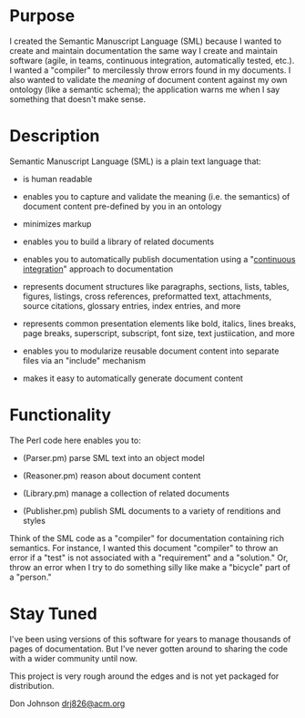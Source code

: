 # Purpose

I created the Semantic Manuscript Language (SML) because I wanted to
create and maintain documentation the same way I create and maintain
software (agile, in teams, continuous integration, automatically
tested, etc.).  I wanted a "compiler" to mercilessly throw errors
found in my documents.  I also wanted to validate the *meaning* of
document content against my own ontology (like a semantic schema); the
application warns me when I say something that doesn't make sense.

# Description

Semantic Manuscript Language (SML) is a plain text language that:

- is human readable

- enables you to capture and validate the meaning (i.e. the semantics)
  of document content pre-defined by you in an ontology

- minimizes markup

- enables you to build a library of related documents

- enables you to automatically publish documentation using a
  "[continuous
  integration](https://en.wikipedia.org/wiki/Continuous_integration)"
  approach to documentation

- represents document structures like paragraphs, sections, lists,
  tables, figures, listings, cross references, preformatted text,
  attachments, source citations, glossary entries, index entries, and
  more

- represents common presentation elements like bold, italics, lines
  breaks, page breaks, superscript, subscript, font size, text
  justiication, and more

- enables you to modularize reusable document content into separate
  files via an "include" mechanism

- makes it easy to automatically generate document content

# Functionality

The Perl code here enables you to:

- (Parser.pm) parse SML text into an object model

- (Reasoner.pm) reason about document content

- (Library.pm) manage a collection of related documents

- (Publisher.pm) publish SML documents to a variety of renditions and
  styles

Think of the SML code as a "compiler" for documentation containing
rich semantics. For instance, I wanted this document "compiler" to
throw an error if a "test" is not associated with a "requirement" and
a "solution."  Or, throw an error when I try to do something silly
like make a "bicycle" part of a "person."

# Stay Tuned

I've been using versions of this software for years to manage
thousands of pages of documentation.  But I've never gotten around to
sharing the code with a wider community until now.

This project is very rough around the edges and is not yet
packaged for distribution.

  Don Johnson
  drj826@acm.org
